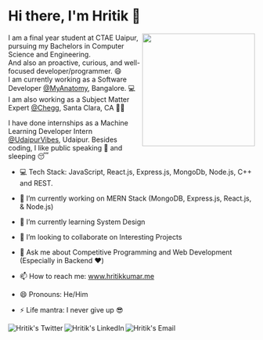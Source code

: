 # Hi there, I'm Hritik 👋
<img align='right' src="https://media.giphy.com/media/3o7qE1YN7aBOFPRw8E/giphy.gif" width="230">

I am a final year student at CTAE Uaipur, pursuing my Bachelors in Computer Science and Engineering.<br>
And also an proactive, curious, and well-focused developer/programmer. :smile: <br>
I am currently working as a Software Developer [@MyAnatomy](https://myanatomy.in/), Bangalore. :computer: <br>
I am also working as a Subject Matter Expert [@Chegg](https://www.chegg.com/), Santa Clara, CA :man_teacher: <br>

I have done internships as a Machine Learning Developer Intern [@UdaipurVibes](https://www.udaipurvibes.com/), Udaipur.
Besides coding, I like public speaking :microphone: and sleeping :sleeping:

- :computer: Tech Stack: JavaScript, React.js, Express.js, MongoDb, Node.js, C++ and REST.

- 🔭 I’m currently working on MERN Stack (MongoDB, Express.js, React.js, & Node.js)
- 🌱 I’m currently learning System Design
- 👯 I’m looking to collaborate on Interesting Projects
- 💬 Ask me about Competitive Programming and Web Development (Especially in Backend :heart:)
- 📫 How to reach me: www.hritikkumar.me
- 😄 Pronouns: He/Him
- ⚡ Life mantra: I never give up :sunglasses:

<a href="https://twitter.com/hrit_ikkumar">
  <img align="left" alt="Hritik's Twitter" src="https://img.icons8.com/dusk/51/000000/twitter.png"/>
</a>

<a href="https://www.linkedin.com/in/hritik-kumar/">
  <img align="left" alt="Hritik's LinkedIn" src="https://img.icons8.com/dusk/51/000000/linkedin.png"/>
</a>

<a href="mailto:hritix@gmail.com">
  <img align="left" alt="Hritik's Email" src="https://img.icons8.com/dusk/51/000000/google-plus.png"/>
</a>
<!--
**hrit-ikkumar/hrit-ikkumar** is a ✨ _special_ ✨ repository because its `README.md` (this file) appears on your GitHub profile.

Here are some ideas to get you started:

- 🔭 I’m currently working on ...
- 🌱 I’m currently learning ...
- 👯 I’m looking to collaborate on ...
- 🤔 I’m looking for help with ...
- 💬 Ask me about ...
- 📫 How to reach me: ...
- 😄 Pronouns: ...
- ⚡ Fun fact: ...
-->
